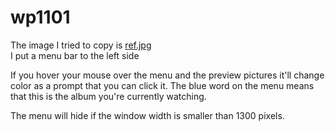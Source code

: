 # wp1101

The image I tried to copy is [ref.jpg](ref.jpg)  
I put a menu bar to the left side  

If you hover your mouse over the menu and the preview pictures it'll change color as a prompt that you can click it.
The blue word on the menu means that this is the album you're currently watching.

The menu will hide if the window width is smaller than 1300 pixels.

